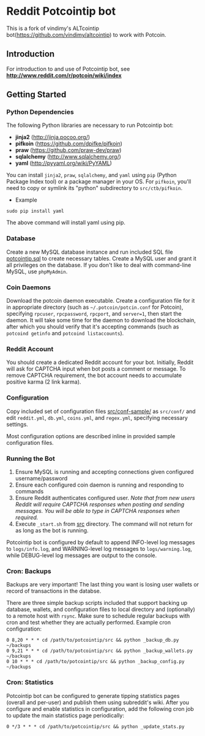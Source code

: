 # Reddit Potcointip bot

This is a fork of vindimy's ALTcointip bot(https://github.com/vindimy/altcointip) to work with Potcoin.

## Introduction

For introduction to and use of Potcointip bot, see __http://www.reddit.com/r/potcoin/wiki/index__

## Getting Started


### Python Dependencies

The following Python libraries are necessary to run Potcointip bot:

* __jinja2__ (http://jinja.pocoo.org/)
* __pifkoin__ (https://github.com/dpifke/pifkoin)
* __praw__ (https://github.com/praw-dev/praw)
* __sqlalchemy__ (http://www.sqlalchemy.org/)
* __yaml__ (http://pyyaml.org/wiki/PyYAML)

You can install `jinja2`, `praw`, `sqlalchemy`, and `yaml` using `pip` (Python Package Index tool) or a package manager in your OS. For `pifkoin`, you'll need to copy or symlink its "python" subdirectory to `src/ctb/pifkoin`.

* Example

`sudo pip install yaml`

The above command will install yaml using pip.

### Database

Create a new MySQL database instance and run included SQL file [potcointip.sql](potcointip.sql) to create necessary tables. Create a MySQL user and grant it all privileges on the database. If you don't like to deal with command-line MySQL, use `phpMyAdmin`.

### Coin Daemons

Download the potcoin daemon executable. Create a configuration file for it in appropriate directory (such as `~/.potcoin/potcin.conf` for Potcoin), specifying `rpcuser`, `rpcpassword`, `rpcport`, and `server=1`, then start the daemon. It will take some time for the daemon to download the blockchain, after which you should verify that it's accepting commands (such as `potcoind getinfo` and `potcoind listaccounts`).

### Reddit Account

You should create a dedicated Reddit account for your bot. Initially, Reddit will ask for CAPTCHA input when bot posts a comment or message. To remove CAPTCHA requirement, the bot account needs to accumulate positive karma (2 link karma).

### Configuration

Copy included set of configuration files [src/conf-sample/](src/conf-sample/) as `src/conf/` and edit `reddit.yml`, `db.yml`, `coins.yml`, and `regex.yml`, specifying necessary settings.

Most configuration options are described inline in provided sample configuration files.

### Running the Bot

1. Ensure MySQL is running and accepting connections given configured username/password
1. Ensure each configured coin daemon is running and responding to commands
1. Ensure Reddit authenticates configured user. _Note that from new users Reddit will require CAPTCHA responses when posting and sending messages. You will be able to type in CAPTCHA responses when required._
1. Execute `_start.sh` from [src](src/) directory. The command will not return for as long as the bot is running.

Potcointip bot is configured by default to append INFO-level log messages to `logs/info.log`, and WARNING-level log messages to `logs/warning.log`, while DEBUG-level log messages are output to the console.

### Cron: Backups

Backups are very important! The last thing you want is losing user wallets or record of transactions in the databse. 

There are three simple backup scripts included that support backing up database, wallets, and configuration files to local directory and (optionally) to a remote host with `rsync`. Make sure to schedule regular backups with cron and test whether they are actually performed. Example cron configuration:

    0 8,20 * * * cd /path/to/potcointip/src && python _backup_db.py ~/backups
    0 9,21 * * * cd /path/to/potcointip/src && python _backup_wallets.py ~/backups
    0 10 * * * cd /path/to/potcointip/src && python _backup_config.py ~/backups

### Cron: Statistics

Potcointip bot can be configured to generate tipping statistics pages (overall and per-user) and publish them using subreddit's wiki. After you configure and enable statistics in configuration, add the following cron job to update the main statistics page periodically:

    0 */3 * * * cd /path/to/potcointip/src && python _update_stats.py
